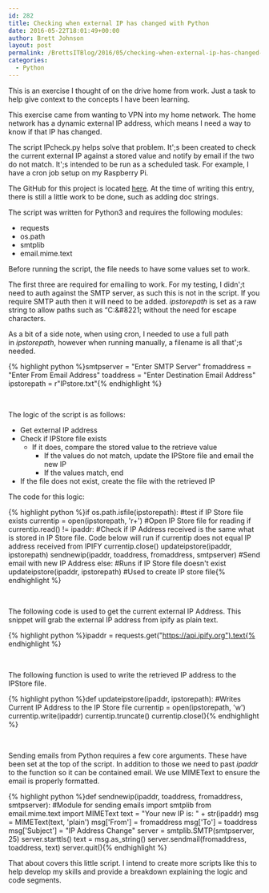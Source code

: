 ```yaml
---
id: 282
title: Checking when external IP has changed with Python
date: 2016-05-22T18:01:49+00:00
author: Brett Johnson
layout: post
permalink: /BrettsITBlog/2016/05/checking-when-external-ip-has-changed-with-python/
categories:
  - Python
---
```

This is an exercise I thought of on the drive home from work. Just a task to help give context to the concepts I have been learning.

This exercise came from wanting to VPN into my home network. The home network has a dynamic external IP address, which means I need a way to know if that IP has changed.

The script IPcheck.py helps solve that problem. It';s been created to check the current external IP against a stored value and notify by email if the two do not match. It';s intended to be run as a scheduled task. For example, I have a cron job setup on my Raspberry Pi.

The GitHub for this project is located [here](https://github.com/oversizedspoon/IPCheck). At the time of writing this entry, there is still a little work to be done, such as adding doc strings.

The script was written for Python3 and requires the following modules:

  * requests
  * os.path
  * smtplib
  * email.mime.text

Before running the script, the file needs to have some values set to work.

The first three are required for emailing to work. For my testing, I didn';t need to auth against the SMTP server, as such this is not in the script. If you require SMTP auth then it will need to be added. _ipstorepath_ is set as a raw string to allow paths such as &#8220;C:\&#8221; without the need for escape characters.

As a bit of a side note, when using cron, I needed to use a full path in _ipstorepath_, however when running manually, a filename is all that';s needed.

{% highlight python %}smtpserver = "Enter SMTP Server"
fromaddress = "Enter From Email Address"
toaddress = "Enter Destination Email Address"
ipstorepath = r"IPstore.txt"{% endhighlight %}

&nbsp;

The logic of the script is as follows:

  * Get external IP address
  * Check if IPStore file exists 
      * If it does, compare the stored value to the retrieve value 
          * If the values do not match, update the IPStore file and email the new IP
          * If the values match, end
  * If the file does not exist, create the file with the retrieved IP

The code for this logic:

{% highlight python %}if os.path.isfile(ipstorepath): #test if IP Store file exists
    currentip = open(ipstorepath, 'r+') #Open IP Store file for reading
    if currentip.read() != ipaddr: #Check if IP Address received is the same what is stored in IP Store file. Code below will run if currentip does not equal IP address received from IPIFY
        currentip.close()
        updateipstore(ipaddr, ipstorepath)
        sendnewip(ipaddr, toaddress, fromaddress, smtpserver) #Send email with new IP Address
else: #Runs if IP Store file doesn't exist
    updateipstore(ipaddr, ipstorepath) #Used to create IP store file{% endhighlight %}

&nbsp;

The following code is used to get the current external IP Address. This snippet will grab the external IP address from ipify as plain text.

{% highlight python %}ipaddr = requests.get("https://api.ipify.org").text{% endhighlight %}

&nbsp;

The following function is used to write the retrieved IP address to the IPStore file.

{% highlight python %}def updateipstore(ipaddr, ipstorepath):
    #Writes Current IP Address to the IP Store file
    currentip = open(ipstorepath, 'w')
    currentip.write(ipaddr)
    currentip.truncate()
    currentip.close(){% endhighlight %}

&nbsp;

Sending emails from Python requires a few core arguments. These have been set at the top of the script. In addition to those we need to past _ipaddr_ to the function so it can be contained email. We use MIMEText to ensure the email is properly formatted.

{% highlight python %}def sendnewip(ipaddr, toaddress, fromaddress, smtpserver):
    #Module for sending emails
    import smtplib
    from email.mime.text import MIMEText
    text = "Your new IP is: " + str(ipaddr)
    msg = MIMEText(text, 'plain')
    msg['From'] = fromaddress
    msg['To'] = toaddress
    msg['Subject'] = "IP Address Change"
    server = smtplib.SMTP(smtpserver, 25)
    server.starttls()
    text = msg.as_string()
    server.sendmail(fromaddress, toaddress, text)
    server.quit(){% endhighlight %}

That about covers this little script. I intend to create more scripts like this to help develop my skills and provide a breakdown explaining the logic and code segments.

&nbsp;